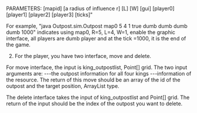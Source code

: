 PARAMETERS:
[mapid] [a radius of influence r] [L] [W] [gui] [player0] [player1] [player2] [player3] [ticks]"

For example,
"java Outpost.sim.Outpost map0 5 4 1 true dumb dumb dumb dumb 1000"
indicates using map0, R=5, L=4, W=1, enable the graphic interface,
all players are dumb player and at the tick =1000,
it is the end of the game.

2. For the player, you have two interface, move and delete.

For move interface, the input is king_outpostlist, Point[] grid.
The two input arguments are:
---the outpost information for all four kings
---information of the resource.
The return of this move should be an array of the id of the outpost and the
target position, ArrayList<movePair> type.

The delete interface takes the input of king_outpostlist and Point[] grid.
The return of the input should be the index of the outpost you want to delete.